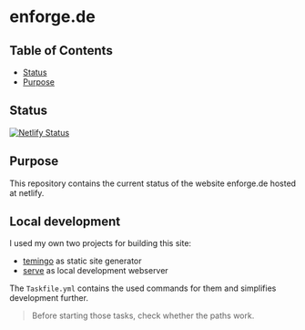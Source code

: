 # enforge.de

## Table of Contents

* [Status](#status)
* [Purpose](#purpose)

## Status

[![Netlify Status](https://api.netlify.com/api/v1/badges/0a82e4c1-88c1-4873-9ac3-c7e4e7647f2d/deploy-status)](https://app.netlify.com/sites/enforge-de/deploys)

## Purpose

This repository contains the current status of the website enforge.de hosted at netlify.

## Local development

I used my own two projects for building this site:
- [temingo](https://github.com/tillhoff/temingo) as static site generator
- [serve](https://github.com/tillhoff/serve) as local development webserver

The `Taskfile.yml` contains the used commands for them and simplifies development further.
> Before starting those tasks, check whether the paths work.
